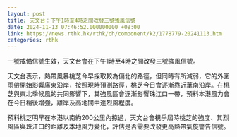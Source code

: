 ```yaml
---
layout: post
title: 天文台：下午1時至4時之間改發三號強風信號
date: 2024-11-13 07:46:52.000000000 +08:00
link: https://news.rthk.hk/rthk/ch/component/k2/1778779-20241113.htm
categories: rthk
---
```


一號戒備信號生效，天文台會在下午1時至4時之間改發三號強風信號。

天文台表示，熱帶風暴桃芝今早採取較為偏北的路徑，但同時有所減弱，它的外圍雨帶開始影響廣東沿岸，按照現時預測路徑，桃芝今日會逐漸靠近華南沿岸。在桃芝與東北季候風的共同影響下，其強風區會逐漸影響珠江口一帶，預料本港風力會在今日稍後增強，離岸及高地間中達烈風程度。

預料桃芝明早在本港以南約200公里內掠過，天文台會視乎屆時桃芝的強度、其烈風區與珠江口的距離及本地風力變化，評估是否需要改發更高熱帶氣旋警告信號。
